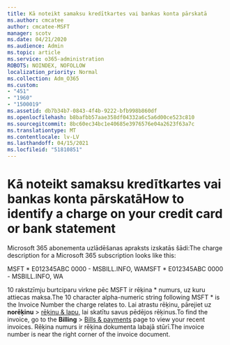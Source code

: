 ```yaml
---
title: Kā noteikt samaksu kredītkartes vai bankas konta pārskatā
ms.author: cmcatee
author: cmcatee-MSFT
manager: scotv
ms.date: 04/21/2020
ms.audience: Admin
ms.topic: article
ms.service: o365-administration
ROBOTS: NOINDEX, NOFOLLOW
localization_priority: Normal
ms.collection: Adm_O365
ms.custom:
- "451"
- "1960"
- "1500019"
ms.assetid: db7b34b7-0843-4f4b-9222-bfb998b860df
ms.openlocfilehash: b8bafbb57aae358df04332a6c5a6d00ce523c810
ms.sourcegitcommit: 8bc60ec34bc1e40685e3976576e04a2623f63a7c
ms.translationtype: MT
ms.contentlocale: lv-LV
ms.lasthandoff: 04/15/2021
ms.locfileid: "51810851"
---
```

# <a name="how-to-identify-a-charge-on-your-credit-card-or-bank-statement"></a><span data-ttu-id="eff11-102">Kā noteikt samaksu kredītkartes vai bankas konta pārskatā</span><span class="sxs-lookup"><span data-stu-id="eff11-102">How to identify a charge on your credit card or bank statement</span></span>

<span data-ttu-id="eff11-103">Microsoft 365 abonementa uzlādēšanas apraksts izskatās šādi:</span><span class="sxs-lookup"><span data-stu-id="eff11-103">The charge description for a Microsoft 365 subscription looks like this:</span></span>
  
<span data-ttu-id="eff11-104">MSFT \* E012345ABC 0000 - MSBILL.INFO, WA</span><span class="sxs-lookup"><span data-stu-id="eff11-104">MSFT \* E012345ABC 0000 - MSBILL.INFO, WA</span></span>
  
<span data-ttu-id="eff11-105">10 rakstzīmju burtciparu virkne pēc MSFT ir rēķina \* numurs, uz kuru attiecas maksa.</span><span class="sxs-lookup"><span data-stu-id="eff11-105">The 10 character alpha-numeric string following MSFT \* is the Invoice Number the charge relates to.</span></span> <span data-ttu-id="eff11-106">Lai atrastu rēķinu, pārejiet uz **norēķinu** \> [rēķinu & lapu,](https://go.microsoft.com/fwlink/p/?linkid=848039) lai skatītu savus pēdējos rēķinus.</span><span class="sxs-lookup"><span data-stu-id="eff11-106">To find the invoice, go to the **Billing** \> [Bills & payments](https://go.microsoft.com/fwlink/p/?linkid=848039) page to view your recent invoices.</span></span> <span data-ttu-id="eff11-107">Rēķina numurs ir rēķina dokumenta labajā stūrī.</span><span class="sxs-lookup"><span data-stu-id="eff11-107">The invoice number is near the right corner of the invoice document.</span></span>